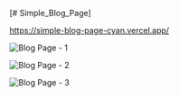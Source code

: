 [# Simple_Blog_Page]

https://simple-blog-page-cyan.vercel.app/

![Blog Page  - 1](https://github.com/muslumhanerol/simple_blog_page/assets/132482365/f6b40d03-43dc-42e5-8644-04970abd21ec)

![Blog Page - 2](https://github.com/muslumhanerol/simple_blog_page/assets/132482365/31e2168f-959e-4e20-a69c-3a5268e8f72b)

![Blog Page - 3](https://github.com/muslumhanerol/simple_blog_page/assets/132482365/255bf55b-b480-42ee-8897-4992cbcff76d)
